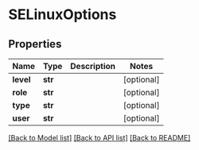 # SELinuxOptions

## Properties
Name | Type | Description | Notes
------------ | ------------- | ------------- | -------------
**level** | **str** |  | [optional] 
**role** | **str** |  | [optional] 
**type** | **str** |  | [optional] 
**user** | **str** |  | [optional] 

[[Back to Model list]](../README.md#documentation-for-models) [[Back to API list]](../README.md#documentation-for-api-endpoints) [[Back to README]](../README.md)

